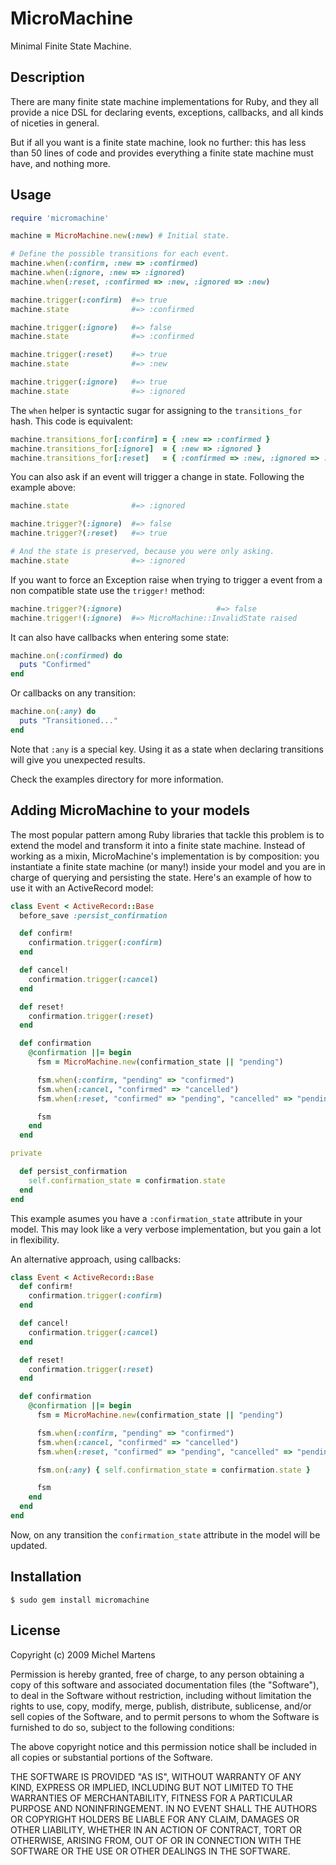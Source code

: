 MicroMachine
============

Minimal Finite State Machine.

Description
-----------

There are many finite state machine implementations for Ruby, and they
all provide a nice DSL for declaring events, exceptions, callbacks,
and all kinds of niceties in general.

But if all you want is a finite state machine, look no further: this
has less than 50 lines of code and provides everything a finite state
machine must have, and nothing more.

Usage
-----

``` ruby
require 'micromachine'

machine = MicroMachine.new(:new) # Initial state.

# Define the possible transitions for each event.
machine.when(:confirm, :new => :confirmed)
machine.when(:ignore, :new => :ignored)
machine.when(:reset, :confirmed => :new, :ignored => :new)

machine.trigger(:confirm)  #=> true
machine.state              #=> :confirmed

machine.trigger(:ignore)   #=> false
machine.state              #=> :confirmed

machine.trigger(:reset)    #=> true
machine.state              #=> :new

machine.trigger(:ignore)   #=> true
machine.state              #=> :ignored
```

The `when` helper is syntactic sugar for assigning to the
`transitions_for` hash. This code is equivalent:

``` ruby
machine.transitions_for[:confirm] = { :new => :confirmed }
machine.transitions_for[:ignore]  = { :new => :ignored }
machine.transitions_for[:reset]   = { :confirmed => :new, :ignored => :new }
```

You can also ask if an event will trigger a change in state. Following
the example above:

``` ruby
machine.state              #=> :ignored

machine.trigger?(:ignore)  #=> false
machine.trigger?(:reset)   #=> true

# And the state is preserved, because you were only asking.
machine.state              #=> :ignored
```

If you want to force an Exception raise when trying to trigger a event from a
non compatible state use the `trigger!` method:

``` ruby
machine.trigger?(:ignore)                     #=> false
machine.trigger!(:ignore)  #=> MicroMachine::InvalidState raised
```

It can also have callbacks when entering some state:

``` ruby
machine.on(:confirmed) do
  puts "Confirmed"
end
```

Or callbacks on any transition:

``` ruby
machine.on(:any) do
  puts "Transitioned..."
end
```

Note that `:any` is a special key. Using it as a state when declaring
transitions will give you unexpected results.

Check the examples directory for more information.

Adding MicroMachine to your models
----------------------------------

The most popular pattern among Ruby libraries that tackle this problem
is to extend the model and transform it into a finite state machine.
Instead of working as a mixin, MicroMachine's implementation is by
composition: you instantiate a finite state machine (or many!) inside
your model and you are in charge of querying and persisting the state.
Here's an example of how to use it with an ActiveRecord model:

``` ruby
class Event < ActiveRecord::Base
  before_save :persist_confirmation

  def confirm!
    confirmation.trigger(:confirm)
  end

  def cancel!
    confirmation.trigger(:cancel)
  end

  def reset!
    confirmation.trigger(:reset)
  end

  def confirmation
    @confirmation ||= begin
      fsm = MicroMachine.new(confirmation_state || "pending")

      fsm.when(:confirm, "pending" => "confirmed")
      fsm.when(:cancel, "confirmed" => "cancelled")
      fsm.when(:reset, "confirmed" => "pending", "cancelled" => "pending")

      fsm
    end
  end

private

  def persist_confirmation
    self.confirmation_state = confirmation.state
  end
end
```

This example asumes you have a `:confirmation_state` attribute in your
model. This may look like a very verbose implementation, but you gain a
lot in flexibility.

An alternative approach, using callbacks:

``` ruby
class Event < ActiveRecord::Base
  def confirm!
    confirmation.trigger(:confirm)
  end

  def cancel!
    confirmation.trigger(:cancel)
  end

  def reset!
    confirmation.trigger(:reset)
  end

  def confirmation
    @confirmation ||= begin
      fsm = MicroMachine.new(confirmation_state || "pending")

      fsm.when(:confirm, "pending" => "confirmed")
      fsm.when(:cancel, "confirmed" => "cancelled")
      fsm.when(:reset, "confirmed" => "pending", "cancelled" => "pending")

      fsm.on(:any) { self.confirmation_state = confirmation.state }

      fsm
    end
  end
end
```

Now, on any transition the `confirmation_state` attribute in the model
will be updated.

Installation
------------

    $ sudo gem install micromachine

License
-------

Copyright (c) 2009 Michel Martens

Permission is hereby granted, free of charge, to any person
obtaining a copy of this software and associated documentation
files (the "Software"), to deal in the Software without
restriction, including without limitation the rights to use,
copy, modify, merge, publish, distribute, sublicense, and/or sell
copies of the Software, and to permit persons to whom the
Software is furnished to do so, subject to the following
conditions:

The above copyright notice and this permission notice shall be
included in all copies or substantial portions of the Software.

THE SOFTWARE IS PROVIDED "AS IS", WITHOUT WARRANTY OF ANY KIND,
EXPRESS OR IMPLIED, INCLUDING BUT NOT LIMITED TO THE WARRANTIES
OF MERCHANTABILITY, FITNESS FOR A PARTICULAR PURPOSE AND
NONINFRINGEMENT. IN NO EVENT SHALL THE AUTHORS OR COPYRIGHT
HOLDERS BE LIABLE FOR ANY CLAIM, DAMAGES OR OTHER LIABILITY,
WHETHER IN AN ACTION OF CONTRACT, TORT OR OTHERWISE, ARISING
FROM, OUT OF OR IN CONNECTION WITH THE SOFTWARE OR THE USE OR
OTHER DEALINGS IN THE SOFTWARE.
